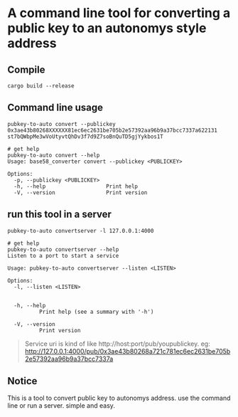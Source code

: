 # A command line tool for converting a public key to an autonomys style address

## Compile

```shell
cargo build --release
```

## Command line usage

```shell
pubkey-to-auto convert --publickey 0x3ae43b80268XXXXXX81ec6ec2631be705b2e57392aa96b9a37bcc7337a622131
st7bQWbpMe3wVoUtyvtQhDv3f7d9Z7soBnQuTD5gjYykbos1T

# get help
pubkey-to-auto convert --help
Usage: base58_converter convert --publickey <PUBLICKEY>

Options:
  -p, --publickey <PUBLICKEY>
  -h, --help                   Print help
  -V, --version                Print version
```

## run this tool in a server

```shell
pubkey-to-auto convertserver -l 127.0.0.1:4000

# get help
pubkey-to-auto convertserver --help
Listen to a port to start a service

Usage: pubkey-to-auto convertserver --listen <LISTEN>

Options:
  -l, --listen <LISTEN>


  -h, --help
          Print help (see a summary with '-h')

  -V, --version
          Print version
```

>Service uri is kind of like http://host:port/pub/youpublickey. 
eg: http://127.0.0.1:4000/pub/0x3ae43b80268a721c781ec6ec2631be705b2e57392aa96b9a37bcc7337a

## Notice

This is a tool to convert public key to autonomys address. use the command line or run a server. simple and easy.